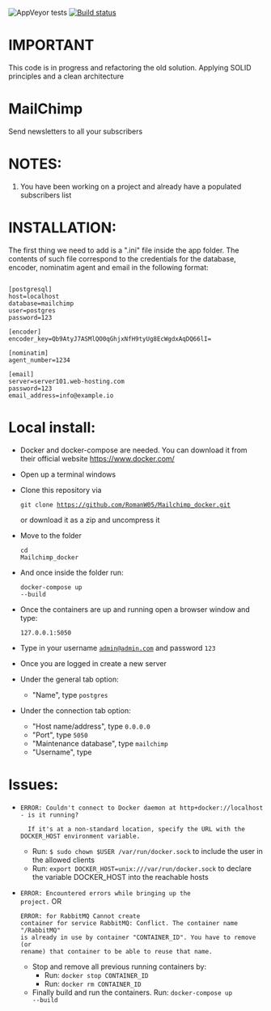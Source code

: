 ![AppVeyor tests](https://img.shields.io/appveyor/tests/romanw05/Mailchimp_docker)
[![Build status](https://ci.appveyor.com/api/projects/status/iqvssuqao1iqnbjo?svg=true)](https://ci.appveyor.com/project/RomanW05/mailchimp-docker)

# IMPORTANT
This code is in progress and refactoring the old solution. Applying SOLID principles and a clean architecture

# MailChimp
Send newsletters to all your subscribers


# NOTES:
  1. You have been working on a project and already have a populated subscribers list
  
  
# INSTALLATION:
The first thing we need to add is a ".ini" file inside the app folder. The contents of such file correspond to the credentials for the database, encoder, nominatim agent and email in the following format:
<pre><code>
[postgresql]
host=localhost
database=mailchimp
user=postgres
password=123

[encoder]
encoder_key=Qb9AtyJ7ASMlQO0qGhjxNfH9tyUg8EcWgdxAqDQ66lI=

[nominatim]
agent_number=1234

[email]
server=server101.web-hosting.com
password=123
email_address=info@example.io
</pre></code>

  
  # Local install:
  - Docker and docker-compose are needed. You can download it from their official website https://www.docker.com/
  - Open up a terminal windows
  - Clone this repository via <pre><code>git clone https://github.com/RomanW05/Mailchimp_docker.git</pre></code> or download it as a zip and uncompress it
  - Move to the folder <pre><code>cd Mailchimp_docker</pre></code>
  - And once inside the folder run: <pre><code>docker-compose up --build</pre></code>
  
  - Once the containers are up and running open a browser window and type: <pre><code>127.0.0.1:5050</pre></code>
  - Type in your username <code>admin@admin.com</code> and password <code>123</code>
  - Once you are logged in create a new server
  - Under the general tab option:
    - "Name", type <code>postgres</code>
  - Under the connection tab option:
    - "Host name/address", type <code>0.0.0.0</code>
    - "Port", type <code>5050</code>
    - "Maintenance database", type <code>mailchimp</code>
    - "Username", type <code></code>


  # Issues:
  - <pre><code>ERROR: Couldn't connect to Docker daemon at http+docker://localhost - is it running?
    
      If it's at a non-standard location, specify the URL with the DOCKER_HOST environment variable.</pre></code>
    - Run: <code>$ sudo chown $USER /var/run/docker.sock</code> to include the user in the allowed clients
    - Run: <code>export DOCKER_HOST=unix:///var/run/docker.sock</code> to declare the variable DOCKER_HOST into the reachable hosts
  
  - <code>ERROR: Encountered errors while bringing up the project.</code> OR <pre><code>ERROR: for RabbitMQ  Cannot create container for service RabbitMQ: Conflict. The container name "/RabbitMQ" is already in use by container "CONTAINER_ID". You have to remove (or rename) that container to be able to reuse that name.</code></pre>
    - Stop and remove all previous running containers by:
      - Run: <code>docker stop CONTAINER_ID</code>
      - Run: <code>docker rm CONTAINER_ID</code>
    - Finally build and run the containers. Run: <code>docker-compose up --build</code>

